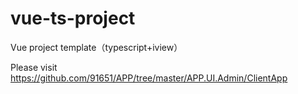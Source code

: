 # vue-ts-project
Vue project template（typescript+iview）

Please visit https://github.com/91651/APP/tree/master/APP.UI.Admin/ClientApp
